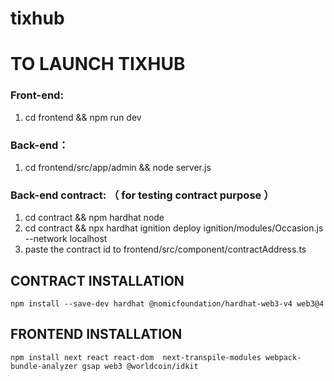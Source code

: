 # tixhub
# TO LAUNCH TIXHUB

### Front-end: 	
1) cd frontend && npm run dev

### Back-end：
1) cd frontend/src/app/admin && node server.js

### Back-end contract: （ for testing contract purpose ）
1) cd contract && npm hardhat node
2) cd contract && npx hardhat ignition deploy ignition/modules/Occasion.js --network localhost
3) paste the contract id to frontend/src/component/contractAddress.ts


## CONTRACT INSTALLATION
```
npm install --save-dev hardhat @nomicfoundation/hardhat-web3-v4 web3@4
```

## FRONTEND INSTALLATION
```
npm install next react react-dom  next-transpile-modules webpack-bundle-analyzer gsap web3 @worldcoin/idkit
```
